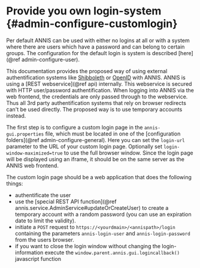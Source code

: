 Provide you own login-system {#admin-configure-customlogin}
==========================

Per default ANNIS can be used with either no logins at all or with a system where there are users which have a password and can belong to certain groups. The configuration for the default login is system is described [here](@ref admin-configure-user).

This documentation provides the proposed way of using external authentification systems like [Shibboleth](http://shibboleth.net/) or [OpenID](http://openid.net/) with ANNIS. ANNIS is using a 
[REST webservice](@ref api) internally. This webservice is secured with HTTP user/password authentification. When logging into ANNIS via the web frontend, the credentials are
only passed through to the webservice. Thus all 3rd party authentification systems that rely on
browser redirects can't be used directly. The proposed way is to use temporary accounts instead.

The first step is to configure a custom login page in the `annis-gui.properties` file, which must be located in one of the [configuration folders](@ref admin-configure-general). Here you can set the `login-url` parameter to the URL of your custom login page. Optionally set `login-window-maximized=true` to use the full browser window. Since the login page will be displayed using an iframe, it should be on the same server as the ANNIS web frontend.

The custom login page should be a web application that does the following things:
- authentificate the user
- use the [special REST API function](@ref annis.service.AdminService#updateOrCreateUser) to create a temporary account with a random password (you can use an expiration date to limit the validity).
- initiate a `POST` request to `https://<yourdmain>/<annispath>/login` containing the parameters `annis-login-user` and `annis-login-password` from the users browser.
- if you want to close the login window without changing the login-information execute the `window.parent.annis.gui.logincallback()` javascript function
